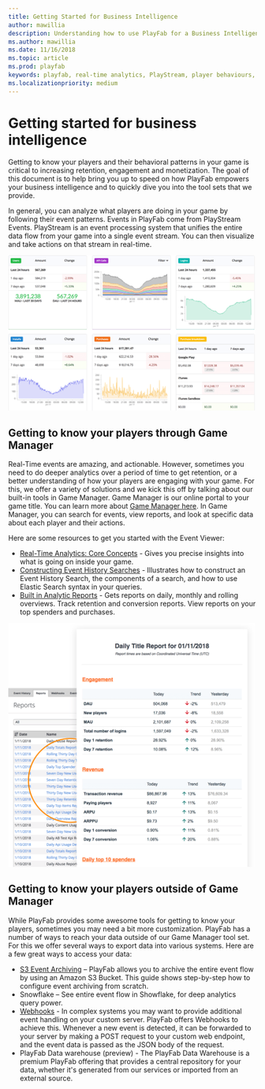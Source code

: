 ```yaml
---
title: Getting Started for Business Intelligence
author: mawillia
description: Understanding how to use PlayFab for a Business Intelligence Persona
ms.author: mawillia
ms.date: 11/16/2018
ms.topic: article
ms.prod: playfab
keywords: playfab, real-time analytics, PlayStream, player behaviours, event archiving, data export, player data, webhooks, analytic reporting, reports
ms.localizationpriority: medium
---
```


# Getting started for business intelligence

Getting to know your players and their behavioral patterns in your game is critical to increasing retention, engagement and monetization. The goal of this document is to help bring you up to speed on how PlayFab empowers your business intelligence and to quickly dive you into the tool sets that we provide.

In general, you can analyze what players are doing in your game by following their event patterns. Events in PlayFab come from PlayStream Events. PlayStream is an event processing system that unifies the entire data flow from your game into a single event stream. You can then visualize and take actions on that stream in real-time.

<img alt="Analytic Dashboards" src="images/analytics-dashboard.png" width="500" />

## Getting to know your players through Game Manager

Real-Time events are amazing, and actionable. However, sometimes you need to do deeper analytics over a period of time to get retention, or a better understanding of how your players are engaging with your game. For this, we offer a variety of solutions and we kick this off by talking about our built-in tools in Game Manager. Game Manager is our online portal to your game title. You can learn more about [Game Manager here](https://review.docs.microsoft.com/en-us/gaming/playfab/features/config/gamemanager/). In Game Manager, you can search for events, view reports, and look at specific data about each player and their actions.

Here are some resources to get you started with the Event Viewer:

- [Real-Time Analytics: Core Concepts](https://review.docs.microsoft.com/en-us/gaming/playfab/features/analytics/metrics/real-time-analytics-core-concepts) - Gives you precise insights into what is going on inside your game.
- [Constructing Event History Searches](https://review.docs.microsoft.com/en-us/gaming/playfab/features/analytics/metrics/constructing-an-event-history-search) - Illustrates how to construct an Event History Search, the components of a search, and how to use Elastic Search syntax in your queries.
- [Built in Analytic Reports](../features/analytics/reports/reports-quickstart.md) - Gets reports on daily, monthly and rolling overviews. Track retention and conversion reports. View reports on your top spenders and purchases.

<img alt="Analytic Reporting" src="images/analytics-reports.png" width="500" />

## Getting to know your players outside of Game Manager

While PlayFab provides some awesome tools for getting to know your players, sometimes you may need a bit more customization. PlayFab has a number of ways to reach your data outside of our Game Manager tool set. For this we offer several ways to export data into various systems. Here are a few great ways to access your data:

- [S3 Event Archiving](https://review.docs.microsoft.com/en-us/gaming/playfab/features/analytics/metrics/s3-event-archiving) – PlayFab allows you to archive the entire event flow by using an Amazon S3 Bucket. This guide shows step-by-step how to configure event archiving from scratch.
- Snowflake – See entire event flow in Showflake, for deep analytics query power.
- [Webhooks](https://review.docs.microsoft.com/en-us/gaming/playfab/features/analytics/metrics/webhooks) - In complex systems you may want to provide additional event handling on your custom server. PlayFab offers Webhooks to achieve this. Whenever a new event is detected, it can be forwarded to your server by making a POST request to your custom web endpoint, and the event data is passed as the JSON body of the request.
- PlayFab Data warehouse (preview) - The PlayFab Data Warehouse  is a premium PlayFab offering that provides a central repository for your data, whether it's generated from our services or imported from an external source.